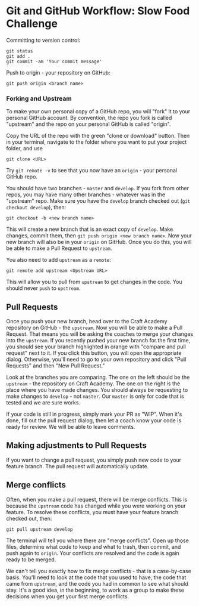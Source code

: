 # Git and GitHub Workflow: Slow Food Challenge

Committing to version control:
```
git status
git add .
git commit -am 'Your commit message'
```
Push to origin - your repository on GitHub:
```
git push origin <branch name>
```

### Forking and Upstream
To make your own personal copy of a GitHub repo, you will "fork" it to your personal GitHub account. By convention, the repo you fork is called "upstream" and the repo on your personal GitHub is called "origin".

Copy the URL of the repo with the green "clone or download" button. Then in your terminal, navigate to the folder where you want to put your project folder, and use
```
git clone <URL>
```
Try `git remote -v` to see that you now have an `origin` - your personal GitHub repo.

You should have two branches - `master` and `develop`. If you fork from other repos, you may have many other branches - whatever was in the "upstream" repo. Make sure you have the `develop` branch checked out (`git checkout develop`), then:
```
git checkout -b <new branch name>
```
This will create a new branch that is an exact copy of `develop`. Make changes, commit them, then `git push origin <new branch name>`. Now your new branch will also be in your `origin` on GitHub. Once you do this, you will be able to make a Pull Request to `upstream`.

You also need to add `upstream` as a `remote`:
```
git remote add upstream <Upstream URL>
```
This will allow you to pull from `upstream` to get changes in the code. You should never `push` to `upstream`.

## Pull Requests

Once you push your new branch, head over to the Craft Academy repository on GitHub - the `upstream`. Now you will be able to make a Pull Request. That means you will be asking the coaches to merge your changes into the `upstream`. If you recently pushed your new branch for the first time, you should see your branch highlighted in orange with "compare and pull request" next to it. If you click this button, you will open the appropriate dialog. Otherwise, you'll need to go to your own repository and click "Pull Requests" and then "New Pull Request."

Look at the branches you are comparing. The one on the left should be the `upstream` - the repository on Craft Academy. The one on the right is the place where you have made changes. You should always be requesting to make changes to `develop` - not `master`. Our `master` is only for code that is tested and we are sure works.

If your code is still in progress, simply mark your PR as "WIP". When it's done, fill out the pull request dialog, then let a coach know your code is ready for review. We will be able to leave comments.

## Making adjustments to Pull Requests

If you want to change a pull request, you simply push new code to your feature branch. The pull request will automatically update.

## Merge conflicts

Often, when you make a pull request, there will be merge conflicts. This is because the `upstream` code has changed while you were working on your feature. To resolve these conflicts, you must have your feature branch checked out, then:
```
git pull upstream develop
```
The terminal will tell you where there are "merge conflicts". Open up those files, determine what code to keep and what to trash, then commit, and push again to `origin`. Your conflicts are resolved and the code is again ready to be merged.

We can't tell you exactly how to fix merge conflicts - that is a case-by-case basis. You'll need to look at the code that you used to have, the code that came from `upstream`, and the code you had in common to see what should stay. It's a good idea, in the beginning, to work as a group to make these decisions when you get your first merge conflicts.